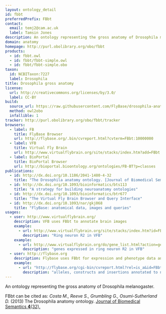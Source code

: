 ```yaml
---
layout: ontology_detail
id: fbbt
preferredPrefix: FBbt
contact:
  email: temj2@cam.ac.uk
  label: Tamsin Jones
description: An ontology representing the gross anatomy of Drosophila melanogaster.
domain: anatomy
homepage: http://purl.obolibrary.org/obo/fbbt
products:
  - id: fbbt.owl
  - id: fbbt/fbbt-simple.owl
  - id: fbbt/fbbt-simple.obo
taxon:
  id: NCBITaxon:7227
  label: Drosophila
title: Drosophila gross anatomy
license:
  url: http://creativecommons.org/licenses/by/3.0/
  label: CC-BY
build:
  source_url: https://raw.githubusercontent.com/FlyBase/drosophila-anatomy-developmental-ontology/master/fbbt/releases/fbbt.owl
  method: owl2obo
  infallible: 1
tracker: http://purl.obolibrary.org/obo/fbbt/tracker
browsers:
  - label: FB
    title: FlyBase Browser
    url: http://flybase.org/.bin/cvreport.html?cvterm=FBbt:10000000
  - label: VFB
    title: Virtual Fly Brain
    url: http://www.virtualflybrain.org/site/stacks/index.htm?add=FBbt:00007401
  - label: BioPortal
    title: BioPortal Browser
    url: http://bioportal.bioontology.org/ontologies/FB-BT?p=classes
publications:
  - id: http://dx.doi.org/10.1186/2041-1480-4-32
    title: "The Drosophila anatomy ontology. [Journal of Biomedical Semantics"
  - id: http://dx.doi.org/10.1093/bioinformatics/bts113
    title: "A strategy for building neuroanatomy ontologies"
  - id: http://dx.doi.org/10.1093/bioinformatics/btr677
    title: "The Virtual Fly Brain Browser and Query Interface"
  - id: http://dx.doi.org/10.1093/nar/gkj068
    title: "FlyBase: anatomical data, images and queries"
usages:
  - user: http://www.virtualflybrain.org/
    description: VFB uses FBbt to annotate brain images
    example:
      - url: http://www.virtualflybrain.org/site/stacks/index.htm?id=FBbt_00003651
        description: "Ring neuron R2 in VFB"
    example:
      - url: http://www.virtualflybrain.org/do/gene_list.html?action=geneex&id=FBbt:00003651
        description: "genes expressed in ring neuron R2 in VFB"
  - user: http://flybase.org
    description: Flybase uses FBbt for expression and phenotype data annotation in Drosophila
    example:
      - url: "http://flybase.org/cgi-bin/cvreport.html?rel=is_a&id=FBbt:00005106"
        description: "alleles, constructs and insertions annotated to neuron in FlyBase"
---
```


An ontology representing the gross anatomy of Drosophila melanogaster.

FBbt can be cited as:
_Costa M., Reeve S., Grumbling G., Osumi-Sutherland D._ (2013) The Drosophila anatomy ontology. [Journal of Biomedical Semantics __4__(32).](http://dx.doi.org/10.1186/2041-1480-4-32)

